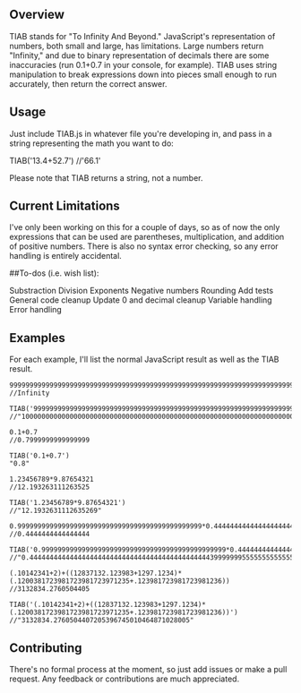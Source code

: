 
## Overview

TIAB stands for "To Infinity And Beyond."  JavaScript's representation of numbers, both small and large, has limitations.  Large numbers return "Infinity," and due to binary representation of decimals there are some inaccuracies (run 0.1+0.7 in your console, for example).  TIAB uses string manipulation to break expressions down into pieces small enough to run accurately, then return the correct answer.

## Usage

Just include TIAB.js in whatever file you're developing in, and pass in a string representing the math you want to do:

TIAB('13.4+52.7') //'66.1'

Please note that TIAB returns a string, not a number.

## Current Limitations

I've only been working on this for a couple of days, so as of now the only expressions that can be used are parentheses, multiplication, and addition of positive numbers.  There is also no syntax error checking, so any error handling is entirely accidental.

##To-dos (i.e. wish list):

Substraction
Division
Exponents
Negative numbers
Rounding
Add tests
General code cleanup
Update 0 and decimal cleanup
Variable handling
Error handling

## Examples

For each example, I'll list the normal JavaScript result as well as the TIAB result.

	99999999999999999999999999999999999999999999999999999999999999999999999999999999999999999999999999999999999999999999999999999999999999999999999999999999999999999999999999999999999999999999999999999999999999999999999999999999999999999999999999999999999999999999999999999999999999999999999999999999999999999999999999999999+1
	//Infinity

	TIAB('99999999999999999999999999999999999999999999999999999999999999999999999999999999999999999999999999999999999999999999999999999999999999999999999999999999999999999999999999999999999999999999999999999999999999999999999999999999999999999999999999999999999999999999999999999999999999999999999999999999999999999999999999999999+1')
	//"100000000000000000000000000000000000000000000000000000000000000000000000000000000000000000000000000000000000000000000000000000000000000000000000000000000000000000000000000000000000000000000000000000000000000000000000000000000000000000000000000000000000000000000000000000000000000000000000000000000000000000000000000000000"

	0.1+0.7
	//0.7999999999999999

	TIAB('0.1+0.7')
	"0.8"

	1.23456789*9.87654321
	//12.193263111263525

	TIAB('1.23456789*9.87654321')
	//"12.1932631112635269"

	0.9999999999999999999999999999999999999999999999*0.44444444444444444444444444444444444444444444444444444
	//0.4444444444444444

	TIAB('0.9999999999999999999999999999999999999999999999*0.44444444444444444444444444444444444444444444444444444')
	//"0.444444444444444444444444444444444444444444444399999995555555555555555555555555555555555555555555556"

	(.10142341+2)+((12837132.123983+1297.1234)*(.1200381723981723981723971235+.123981723981723981236))
	//3132834.2760504405
	
	TIAB('(.10142341+2)+((12837132.123983+1297.1234)*(.1200381723981723981723971235+.123981723981723981236))')
	//"3132834.2760504407205396745010464871028005"

## Contributing

There's no formal process at the moment, so just add issues or make a pull request.  Any feedback or contributions are much appreciated.  
